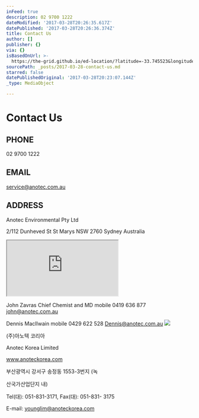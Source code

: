 ```yaml
---
inFeed: true
description: 02 9700 1222
dateModified: '2017-03-28T20:26:35.617Z'
datePublished: '2017-03-28T20:26:36.374Z'
title: Contact Us
author: []
publisher: {}
via: {}
isBasedOnUrl: >-
  https://the-grid.github.io/ed-location/?latitude=-33.745523&longitude=150.77213&zoom=16&address=112%20Dunheved%20Circuit%2C%20St%20Marys%2C%20New%20South%20Wales%202760%2C%20Australia
sourcePath: _posts/2017-03-28-contact-us.md
starred: false
datePublishedOriginal: '2017-03-28T20:23:07.144Z'
_type: MediaObject

---
```

# **Contact Us**

## PHONE

02 9700 1222

## EMAIL

service@anotec.com.au

## ADDRESS

Anotec Environmental Pty Ltd

2/112 Dunheved St St Marys NSW 2760 Sydney Australia

<iframe src="https://the-grid.github.io/ed-location/?latitude=-33.745523&amp;longitude=150.77213&amp;zoom=16&amp;address=112%20Dunheved%20Circuit%2C%20St%20Marys%2C%20New%20South%20Wales%202760%2C%20Australia" style=""></iframe>

John Zavras Chief Chemist and MD mobile 0419 636 877 john@anotec.com.au

Dennis MacIlwain mobile 0429 622 528 Dennis@anotec.com.au
![](https://the-grid-user-content.s3-us-west-2.amazonaws.com/3b7bed95-38c0-40f5-a5eb-7d31e8cbd12b.png)

(주)아노텍 코리아

Anotec Korea Limited

www.anoteckorea.com

부산광역시 강서구 송정동 1553-3번지 (녹

산국가산업단지 내)

Tel(대): 051-831-3171, Fax(대): 051-831- 3175

E-mail: younglim@anoteckorea.com